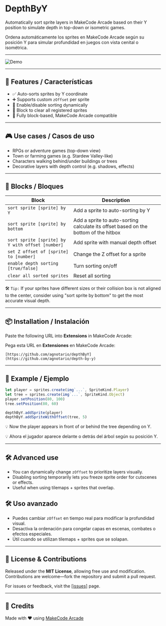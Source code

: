 # DepthByY

Automatically sort sprite layers in MakeCode Arcade based on their Y position to simulate depth in top-down or isometric games.

Ordena automáticamente los sprites en MakeCode Arcade según su posición Y para simular profundidad en juegos con vista cenital o isométrica.

---

![Demo](docs/demo.gif)

---

## 🌟 Features / Características

- ✅ Auto-sorts sprites by Y coordinate
- ➕ Supports custom `zOffset` per sprite
- 🔄 Enable/disable sorting dynamically
- 🧹 Block to clear all registered sprites
- 🧩 Fully block-based, MakeCode Arcade compatible

---

## 🎮 Use cases / Casos de uso

- RPGs or adventure games (top-down view)
- Town or farming games (e.g. Stardew Valley-like)
- Characters walking behind/under buildings or trees
- Decorative layers with depth control (e.g. shadows, effects)

---

## 🧱 Blocks / Bloques

| Block | Description |
|-------|-------------|
| `sort sprite [sprite] by Y` | Add a sprite to auto-sorting by Y |
| `sort sprite [sprite] by bottom` | Add a sprite to auto-sorting calculate its offset based on the bottom of the hitbox |
| `sort sprite [sprite] by Y with offset [number]` | Add sprite with manual depth offset |
| `set Z offset of [sprite] to [number]` | Change the Z offset for a sprite |
| `enable depth sorting [true/false]` | Turn sorting on/off |
| `clear all sorted sprites` | Reset all sorting |


🛠 `Tip:` If your sprites have different sizes or their collision box is not aligned to the center, consider using "sort sprite by bottom" to get the most accurate visual depth.

---

## 📦 Installation / Instalación

Paste the following URL into **Extensions** in MakeCode Arcade:

Pega esta URL en **Extensiones** en MakeCode Arcade:

```
[https://github.com/agnotario/depthByY](https://github.com/agnotario/depth-by-y)
```

---

## 🧪 Example / Ejemplo

```ts
let player = sprites.create(img`...`, SpriteKind.Player)
let tree = sprites.create(img`...`, SpriteKind.Object)
player.setPosition(80, 100)
tree.setPosition(80, 60)

depthByY.addSprite(player)
depthByY.addSpriteWithOffset(tree, 5)
```

💡 Now the player appears in front of or behind the tree depending on Y.

💡 Ahora el jugador aparece delante o detrás del árbol según su posición Y.

---

## 🛠 Advanced use

- You can dynamically change `zOffset` to prioritize layers visually.
- Disabling sorting temporarily lets you freeze sprite order for cutscenes or effects.
- Useful when using tilemaps + sprites that overlap.

## 🛠 Uso avanzado

- Puedes cambiar `zOffset` en tiempo real para modificar la profundidad visual.  
- Desactiva la ordenación para congelar capas en escenas, combates o efectos especiales.
- Útil cuando se utilizan tilemaps + sprites que se solapan.
---

## 📜 **License & Contributions**  
Released under the **MIT License**, allowing free use and modification. Contributions are welcome—fork the repository and submit a pull request.  

For issues or feedback, visit the [[issues]](https://github.com/agnotario/depth-by-y/issues) page.

---

## 🙌 Credits

Made with ❤️ using [MakeCode Arcade](https://arcade.makecode.com/)
